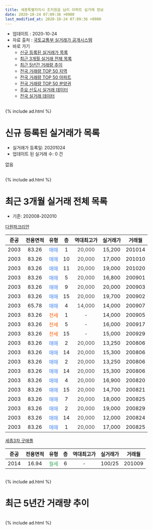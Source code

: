 ```yaml
---
title: 세종특별자치시 조치원읍 남리 아파트 실거래 정보
date: 2020-10-24 07:09:36 +0900
last_modified_at: 2020-10-24 07:09:36 +0900
---
```


* 업데이트 : 2020-10-24
* 자료 출처 : [국토교통부 실거래가 공개시스템](http://rt.molit.go.kr)
* 바로 가기
    * [신규 등록된 실거래가 목록](#신규-등록된-실거래가-목록)
    * [최근 3개월 실거래 전체 목록](#최근-3개월-실거래-전체-목록)
    * [최근 5년간 거래량 추이](#최근-5년간-거래량-추이)
    * [전국 거래량 TOP 50 지역](https://inasie.github.io/apt-trade-info/최근-3개월-전국에서-가장-거래가-많이-발생한-지역)
    * [전국 거래량 TOP 50 아파트](https://inasie.github.io/apt-trade-info/최근-3개월-전국에서-가장-거래가-많이-발생한-아파트)
    * [전국 거래량 TOP 50 분양권](https://inasie.github.io/apt-trade-info/최근-3개월-전국에서-가장-거래가-많이-발생한-분양권)
    * [주요 신도시 실거래 데이터](https://inasie.github.io/apt-trade-info/주요-신도시)
    * [전국 실거래 데이터](https://inasie.github.io/apt-trade-info/전국)
<br>
{% include ad.html %}
<br>

# 신규 등록된 실거래가 목록
* 실거래가 등록일: 20201024
* 업데이트 된 실거래 수: 0 건

없음

<br>
{% include ad.html %}
<br>

# 최근 3개월 실거래 전체 목록
* 기준: 202008-202010


[다원파크리안](https://search.naver.com/search.naver?query=%EC%84%B8%EC%A2%85%ED%8A%B9%EB%B3%84%EC%9E%90%EC%B9%98%EC%8B%9C+%EC%A1%B0%EC%B9%98%EC%9B%90%EC%9D%8D+%EB%82%A8%EB%A6%AC+%EB%8B%A4%EC%9B%90%ED%8C%8C%ED%81%AC%EB%A6%AC%EC%95%88)

|준공|전용면적|유형|층|역대최고가|실거래가|거래월|
|:---:|:---:|:---:|:---:|:---:|:---:|:---:|
|2003|83.26|<span style="color:#4285f3">매매</span>|1|<span style="color:#444444">20,000</span>|15,200|201014|
|2003|83.26|<span style="color:#4285f3">매매</span>|10|<span style="color:#444444">20,000</span>|17,000|201010|
|2003|83.26|<span style="color:#4285f3">매매</span>|11|<span style="color:#444444">20,000</span>|19,000|201020|
|2003|83.26|<span style="color:#4285f3">매매</span>|5|<span style="color:#444444">20,000</span>|16,800|200901|
|2003|83.26|<span style="color:#4285f3">매매</span>|9|<span style="color:#444444">20,000</span>|20,000|200903|
|2003|83.26|<span style="color:#4285f3">매매</span>|15|<span style="color:#444444">20,000</span>|19,700|200902|
|2003|65.78|<span style="color:#4285f3">매매</span>|4|<span style="color:#444444">14,000</span>|14,000|200907|
|2003|83.26|<span style="color:#ff5a00">전세</span>|1|<span style="color:#444444">-</span>|14,000|200905|
|2003|83.26|<span style="color:#ff5a00">전세</span>|5|<span style="color:#444444">-</span>|16,000|200917|
|2003|83.26|<span style="color:#ff5a00">전세</span>|15|<span style="color:#444444">-</span>|15,000|200929|
|2003|83.26|<span style="color:#4285f3">매매</span>|2|<span style="color:#444444">20,000</span>|13,250|200806|
|2003|83.26|<span style="color:#4285f3">매매</span>|14|<span style="color:#444444">20,000</span>|15,300|200806|
|2003|83.26|<span style="color:#4285f3">매매</span>|2|<span style="color:#444444">20,000</span>|13,250|200806|
|2003|83.26|<span style="color:#4285f3">매매</span>|14|<span style="color:#444444">20,000</span>|15,300|200806|
|2003|83.26|<span style="color:#4285f3">매매</span>|4|<span style="color:#444444">20,000</span>|16,900|200820|
|2003|83.26|<span style="color:#4285f3">매매</span>|15|<span style="color:#444444">20,000</span>|14,700|200821|
|2003|83.26|<span style="color:#4285f3">매매</span>|7|<span style="color:#444444">20,000</span>|18,000|200825|
|2003|83.26|<span style="color:#4285f3">매매</span>|2|<span style="color:#444444">20,000</span>|19,000|200829|
|2003|83.26|<span style="color:#4285f3">매매</span>|14|<span style="color:#444444">20,000</span>|12,000|200824|
|2003|83.26|<span style="color:#4285f3">매매</span>|1|<span style="color:#444444">20,000</span>|17,000|200825|

[세종3차 굿애플](https://search.naver.com/search.naver?query=%EC%84%B8%EC%A2%85%ED%8A%B9%EB%B3%84%EC%9E%90%EC%B9%98%EC%8B%9C+%EC%A1%B0%EC%B9%98%EC%9B%90%EC%9D%8D+%EB%82%A8%EB%A6%AC+%EC%84%B8%EC%A2%853%EC%B0%A8+%EA%B5%BF%EC%95%A0%ED%94%8C)

|준공|전용면적|유형|층|역대최고가|실거래가|거래월|
|:---:|:---:|:---:|:---:|:---:|:---:|:---:|
|2014|16.94|<span style="color:#34a853">월세</span>|6|<span style="color:#444444">-</span>|100/25|201009|


<br>
{% include ad.html %}
<br>

# 최근 5년간 거래량 추이


<div style="width:100%;">
    <canvas id="deal_progress" height="200"></canvas>
</div>

<script>
new Chart(document.getElementById("deal_progress"), {
    type: 'line',
    data: {
        labels: ['201510','201511','201512','201601','201602','201603','201604','201605','201606','201607','201608','201609','201610','201611','201612','201701','201702','201703','201704','201705','201706','201707','201708','201709','201710','201711','201712','201801','201802','201803','201804','201805','201806','201807','201808','201809','201810','201811','201812','201901','201902','201903','201904','201905','201906','201907','201908','201909','201910','201911','201912','202001','202002','202003','202004','202005','202006','202007','202008','202009','202010'],
        datasets: [{
            label: '매매',
            pointRadius: 1,
            data: [1, 2, 2, 2, 0, 0, 4, 4, 1, 1, 3, 1, 2, 2, 2, 3, 2, 3, 3, 3, 0, 2, 2, 2, 3, 1, 1, 1, 6, 2, 2, 3, 0, 2, 3, 1, 2, 0, 3, 1, 3, 2, 0, 3, 4, 2, 2, 0, 0, 2, 3, 4, 6, 2, 4, 4, 6, 6, 10, 4, 3],
            borderColor: "rgba(255, 201, 14, 1)",
            backgroundColor: "rgba(255, 201, 14, 0.5)",
            fill: false,
            lineTension: 0
        },{
            label: '전월세',
            pointRadius: 1,
            data: [1, 2, 0, 0, 2, 1, 1, 0, 1, 1, 1, 2, 4, 1, 1, 0, 0, 0, 0, 1, 1, 0, 1, 0, 0, 0, 0, 2, 1, 1, 2, 1, 0, 1, 1, 2, 2, 0, 3, 1, 2, 4, 1, 1, 2, 3, 1, 2, 0, 0, 1, 1, 0, 2, 0, 2, 2, 0, 0, 3, 1],
            borderColor: "rgba(0, 141, 185, 1)",
            backgroundColor: "rgba(0, 141, 185, 0.5)",
            fill: false,
            lineTension: 0
        }
        ]
    },
    options: {
        responsive: true,
        title: {
            display: false
        },
        tooltips: {
            mode: 'index',
            intersect: false
        },
        hover: {
            mode: 'nearest',
            intersect: true
        },
        scales: {
            xAxes: [{
                display: true,
                scaleLabel: {
                    display: true,
                    labelString: '년/월'
                }
            }],
            yAxes: [{
                display: true,
                ticks: {
                    suggestedMin: 0,
                },
                scaleLabel: {
                    display: true,
                    labelString: '실거래 수'
                }
            }]
        }
    }
});

</script>


<br>
{% include ad.html %}
<br>

